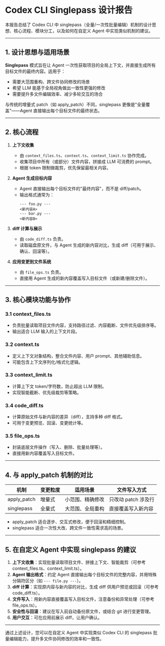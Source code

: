 # Codex CLI Singlepass 设计报告

本报告总结了 Codex CLI 中 singlepass（全量/一次性批量编辑）机制的设计思想、核心流程、模块分工，以及如何在自定义 Agent 中实现类似机制的建议。

---

## 1. 设计思想与适用场景

**Singlepass** 模式旨在让 Agent 一次性获取项目的全局上下文，并直接生成所有目标文件的最终内容。适用于：
- 需要大范围重构、跨文件协同修改的场景
- 希望 LLM 能基于全局视角做出一致性更强的修改
- 需要提升多文件编辑效率、减少多轮交互的场合

与传统的增量式 patch（如 apply_patch）不同，singlepass 更像是"全量覆盖"——Agent 直接输出每个目标文件的最终状态。

---

## 2. 核心流程

1. **上下文收集**
    - 由 `context_files.ts`、`context.ts`、`context_limit.ts` 协作完成。
    - 收集项目中所有（或部分）文件内容，拼接成 LLM 可消费的 prompt。
    - 根据 token 限制做裁剪，优先保留最相关内容。

2. **Agent 生成目标内容**
    - Agent 直接输出每个目标文件的"最终内容"，而不是 diff/patch。
    - 输出格式通常为：
      ```
      --- foo.py ---
      <新内容A>
      --- bar.py ---
      <新内容B>
      ```

3. **diff 计算与展示**
    - 由 `code_diff.ts` 负责。
    - 读取磁盘原文件，与 Agent 生成的新内容对比，生成 diff（可用于展示、确认、回滚等）。

4. **应用变更到文件系统**
    - 由 `file_ops.ts` 负责。
    - 直接用 Agent 生成的新内容覆盖写入目标文件（或新建/删除文件）。

---

## 3. 核心模块功能与协作

### 3.1 context_files.ts
- 负责批量读取项目文件内容，支持路径过滤、内容截断、文件优先级排序等。
- 输出适合 LLM 输入的上下文片段。

### 3.2 context.ts
- 定义上下文对象结构，整合文件内容、用户 prompt、其他辅助信息。
- 可能包含上下文序列化/格式化逻辑。

### 3.3 context_limit.ts
- 计算上下文 token/字符数，防止超出 LLM 限制。
- 实现智能截断、优先级裁剪等策略。

### 3.4 code_diff.ts
- 计算原始文件与新内容的差异（diff），支持多种 diff 格式。
- 可用于变更预览、回滚、变更统计等。

### 3.5 file_ops.ts
- 封装底层文件操作（写入、删除、批量处理等）。
- 直接用新内容覆盖写入目标文件。

---

## 4. 与 apply_patch 机制的对比

| 机制         | 变更粒度 | 适用场景           | 文件写入方式         |
|--------------|----------|--------------------|----------------------|
| apply_patch  | 增量式   | 小范围、精确修改   | 只改动 patch 涉及行  |
| singlepass   | 全量式   | 大范围、全局重构   | 直接覆盖写入新内容   |

- apply_patch 适合逐步、交互式修改，便于回滚和精细控制。
- singlepass 适合一次性大改、跨文件一致性需求高的场景。

---

## 5. 在自定义 Agent 中实现 singlepass 的建议

1. **上下文收集**：实现批量读取项目文件、拼接上下文、智能裁剪（可参考 context_files.ts、context_limit.ts）。
2. **Agent 输出格式**：约定 Agent 直接输出每个目标文件的完整内容，并用特殊分隔符区分（如 `--- file.py ---`）。
3. **diff 计算**：实现原内容与新内容的对比，生成 diff 供用户预览或回滚（可参考 code_diff.ts）。
4. **文件写入**：用新内容直接覆盖写入目标文件，注意备份和异常处理（可参考 file_ops.ts）。
5. **安全性与回滚**：建议在写入前自动备份原文件，或结合 git 进行变更管理。
6. **用户交互**：可在应用前展示 diff，让用户确认。

---

通过上述设计，您可以在自定义 Agent 中实现类似 Codex CLI 的 singlepass 批量编辑能力，提升多文件协同修改的效率和一致性。 
